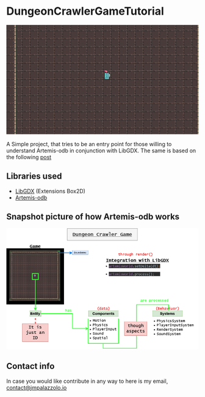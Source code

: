 # DungeonCrawlerGameTutorial

![](images/gameScreenshot.png)

A Simple project, that tries to be an entry point for those willing to understand Artemis-odb in conjunction with LibGDX. The same is based on the following [post](https://github.com/junkdog/artemis-odb/wiki/Introduction-to-Entity-Systems)

## Libraries used
* [LibGDX](https://libgdx.badlogicgames.com/) (Extensions Box2D)
* [Artemis-odb](https://github.com/junkdog/artemis-odb)

## Snapshot picture of how Artemis-odb works
![](images/DungeonCrawlerGame.png)

## Contact info
In case you would like contribute in any way to here is my email,
contact@jmpalazzolo.io
